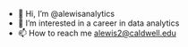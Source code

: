 - 👋 Hi, I’m @alewisanalytics
- 👀 I’m interested in a career in data analytics
- 📫 How to reach me alewis2@caldwell.edu



